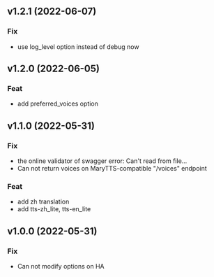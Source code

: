## v1.2.1 (2022-06-07)

### Fix

- use log_level option instead of debug now

## v1.2.0 (2022-06-05)

### Feat

- add preferred_voices option

## v1.1.0 (2022-05-31)

### Fix

- the online validator of swagger error: Can't read from file...
- Can not return voices on MaryTTS-compatible "/voices" endpoint

### Feat

- add zh translation
- add tts-zh_lite, tts-en_lite

## v1.0.0 (2022-05-31)

### Fix

- Can not modify options on HA
